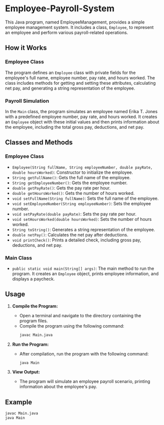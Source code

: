 # Employee-Payroll-System

This Java program, named EmployeeManagement, provides a simple employee management system. It includes a class, `Employee`, to represent an employee and perform various payroll-related operations.

## How it Works

### Employee Class

The program defines an `Employee` class with private fields for the employee's full name, employee number, pay rate, and hours worked. The class includes methods for getting and setting these attributes, calculating net pay, and generating a string representation of the employee.

### Payroll Simulation

In the `Main` class, the program simulates an employee named Erika T. Jones with a predefined employee number, pay rate, and hours worked. It creates an `Employee` object with these initial values and then prints information about the employee, including the total gross pay, deductions, and net pay.

## Classes and Methods

### Employee Class

- `Employee(String fullName, String employeeNumber, double payRate, double hoursWorked)`: Constructor to initialize the employee.
- `String getFullName()`: Gets the full name of the employee.
- `String getEmployeeNumber()`: Gets the employee number.
- `double getPayRate()`: Gets the pay rate per hour.
- `double getHoursWorked()`: Gets the number of hours worked.
- `void setFullName(String fullName)`: Sets the full name of the employee.
- `void setEmployeeNumber(String employeeNumber)`: Sets the employee number.
- `void setPayRate(double payRate)`: Sets the pay rate per hour.
- `void setHoursWorked(double hoursWorked)`: Sets the number of hours worked.
- `String toString()`: Generates a string representation of the employee.
- `double netPay()`: Calculates the net pay after deductions.
- `void printCheck()`: Prints a detailed check, including gross pay, deductions, and net pay.

### Main Class

- `public static void main(String[] args)`: The main method to run the program. It creates an `Employee` object, prints employee information, and displays a paycheck.

## Usage

1. **Compile the Program:**
   - Open a terminal and navigate to the directory containing the program files.
   - Compile the program using the following command:
     ```bash
     javac Main.java
     ```

2. **Run the Program:**
   - After compilation, run the program with the following command:
     ```bash
     java Main
     ```

3. **View Output:**
   - The program will simulate an employee payroll scenario, printing information about the employee's pay.

## Example

```bash
javac Main.java
java Main
